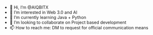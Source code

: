 - 👋 Hi, I’m @AIQBITX
- 👀 I’m interested in Web 3.0 and AI
- 🌱 I’m currently learning Java + Python
- 💞️ I’m looking to collaborate on Project based development
- 📫 How to reach me: DM to request for official communication means

<!---
AIQBITX/AIQBITX is a ✨ special ✨ repository because its `README.md` (this file) appears on your GitHub profile.
You can click the Preview link to take a look at your changes.
--->
